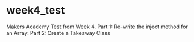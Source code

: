 week4_test
==========

Makers Academy Test from Week 4. Part 1: Re-write the inject method for an Array. Part 2: Create a Takeaway Class
